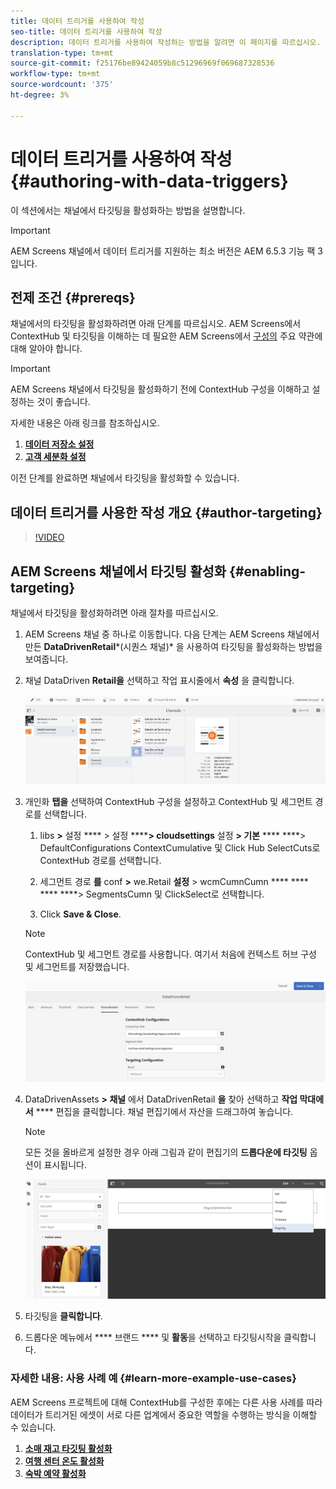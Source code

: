 ```yaml
---
title: 데이터 트리거를 사용하여 작성
seo-title: 데이터 트리거를 사용하여 작성
description: 데이터 트리거를 사용하여 작성하는 방법을 알려면 이 페이지를 따르십시오.
translation-type: tm+mt
source-git-commit: f25176be89424059b8c51296969f069687328536
workflow-type: tm+mt
source-wordcount: '375'
ht-degree: 3%

---
```



# 데이터 트리거를 사용하여 작성 {#authoring-with-data-triggers}

이 섹션에서는 채널에서 타깃팅을 활성화하는 방법을 설명합니다.

>[!IMPORTANT]
>
>AEM Screens 채널에서 데이터 트리거를 지원하는 최소 버전은 AEM 6.5.3 기능 팩 3입니다.

## 전제 조건 {#prereqs}

채널에서의 타깃팅을 활성화하려면 아래 단계를 따르십시오. AEM Screens에서 ContextHub 및 타깃팅을 이해하는 데 필요한 AEM Screens에서 [구성의](configuring-context-hub.md) 주요 약관에 대해 알아야 합니다.

>[!IMPORTANT]
>
>AEM Screens 채널에서 타깃팅을 활성화하기 전에 ContextHub 구성을 이해하고 설정하는 것이 좋습니다.

자세한 내용은 아래 링크를 참조하십시오.

1. **[데이터 저장소 설정](configuring-context-hub.md)**
1. **[고객 세분화 설정](configuring-context-hub.md)**

이전 단계를 완료하면 채널에서 타깃팅을 활성화할 수 있습니다.

## 데이터 트리거를 사용한 작성 개요 {#author-targeting}

>[!VIDEO](https://video.tv.adobe.com/v/31921)

## AEM Screens 채널에서 타깃팅 활성화 {#enabling-targeting}

채널에서 타깃팅을 활성화하려면 아래 절차를 따르십시오.

1. AEM Screens 채널 중 하나로 이동합니다. 다음 단계는 AEM Screens 채널에서 만든 **DataDrivenRetail***(시퀀스 채널)* 을 사용하여 타깃팅을 활성화하는 방법을 보여줍니다.

1. 채널 DataDriven **Retail을** 선택하고 작업 표시줄에서 **속성** 을 클릭합니다.

   ![screen_shot_2019-05-01at43332pm](assets/screen_shot_2019-05-01at43332pm.png)

1. 개인화 **탭을** 선택하여 ContextHub 구성을 설정하고 ContextHub 및 세그먼트 경로를 선택합니다.

   1. libs **>** 설정 **** > 설정 ******> cloudsettings** 설정 **> 기본** **** ****> DefaultConfigurations ContextCumulative 및 Click Hub SelectCuts로 ContextHub 경로를 선택합니다.

   1. 세그먼트 경로 **를** conf **>** we.Retail **설정** > wcmCumnCumn **** **** **** ****> SegmentsCumn 및 ClickSelect로 선택합니다.

   1. Click **Save &amp; Close**.
   >[!NOTE]
   >
   >ContextHub 및 세그먼트 경로를 사용합니다. 여기서 처음에 컨텍스트 허브 구성 및 세그먼트를 저장했습니다.

   ![screen_shot_2019-05-01at44030pm](assets/screen_shot_2019-05-01at44030pm.png)

1. DataDrivenAssets **> 채널** 에서 DataDrivenRetail **을** 찾아 선택하고 **작업 막대에서** **** 편집을 클릭합니다. 채널 편집기에서 자산을 드래그하여 놓습니다.

   >[!NOTE]
   >
   >모든 것을 올바르게 설정한 경우 아래 그림과 같이 편집기의 **드롭다운에 타깃팅** 옵션이 표시됩니다.

   ![screen_shot_2019-05-01at44231pm](assets/screen_shot_2019-05-01at44231pm.png)

1. 타깃팅을 **클릭합니다**.

1. 드롭다운 메뉴에서 **** 브랜드 **** 및 **활동**&#x200B;을 선택하고 타깃팅시작을 클릭합니다.

### 자세한 내용: 사용 사례 예 {#learn-more-example-use-cases}

AEM Screens 프로젝트에 대해 ContextHub를 구성한 후에는 다른 사용 사례를 따라 데이터가 트리거된 에셋이 서로 다른 업계에서 중요한 역할을 수행하는 방식을 이해할 수 있습니다.

1. **[소매 재고 타깃팅 활성화](retail-inventory-activation.md)**
1. **[여행 센터 온도 활성화](local-temperature-activation.md)**
1. **[숙박 예약 활성화](hospitality-reservation-activation.md)**

